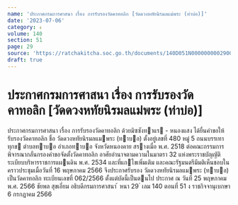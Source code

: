 ```yaml
---
name: 'ประกาศกรมการศาสนา เรื่อง การรับรองวัดคาทอลิก [วัดดวงหทัยนิรมลแม่พระ (ท่าบ่อ)]'
date: '2023-07-06'
category: ง
volume: 140
section: 51
page: 29
source: 'https://ratchakitcha.soc.go.th/documents/140D051N0000000002900.pdf'
draft: true
---
```


# ประกาศกรมการศาสนา เรื่อง การรับรองวัดคาทอลิก [วัดดวงหทัยนิรมลแม่พระ (ท่าบ่อ)]

ประกาศกรมการศาสนา เรื่อง การรับรองวัดคาทอลิก ด้วยมิซซังทาแร - หนองแสง ได้ยื่นคําขอให้รับรองวัดคาทอลิก ชื่อ วัดดวงหทัยนิรมลแมพระ (ทาบอ) ตั้งอยู่เลขที่ 480 หมู่ 5 ถนนบรรเทาทุกข ตําบลทาบอ อําเภอทาบอ จังหวัดหนองคาย สรางเมื่อ พ.ศ. 2518 ต่อคณะกรรมการพิจารณากลั่นกรองคําขอจัดตั้งวัดคาทอลิก อาศัยอํานาจตามความในมาตรา 32 แห่งพระราชบัญญัติระเบียบบริหารราชการแผนดิน พ.ศ. 2534 และที่แกไขเพิ่มเติม และคณะรัฐมนตรีมีมติเห็นชอบในคราวประชุมเมื่อวันที่ 16 พฤษภาคม 2566 จึงประกาศรับรอง วัดดวงหทัยนิรมลแมพระ (ทาบอ) เป็นวัดคาทอลิก ทะเบียนเลขที่ 062/2566 ตั้งแต่บัดนี้เป็นตนไป ประกาศ ณ วันที่ 25 พฤษภาคม พ.ศ. 2566 ชัยพล สุขเอี่ยม อธิบดีกรมการศาสนา ้ หนา 29 ่ เลม 140 ตอนที่ 51 ง ราชกิจจานุเบกษา 6 กรกฎาคม 2566
